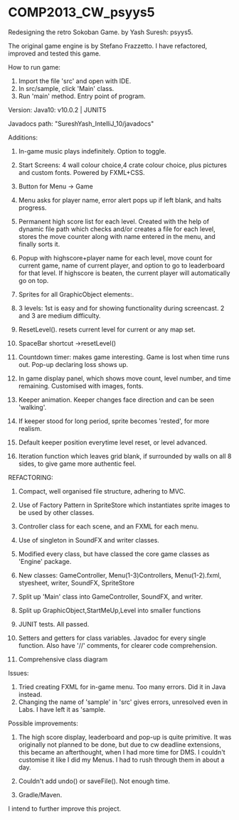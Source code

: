# COMP2013_CW_psyys5

Redesigning the retro Sokoban Game.
by Yash Suresh: psyys5.

The original game engine is by Stefano Frazzetto. I have refactored, improved and tested this game.

How to run game:
1) Import the file 'src' and open with IDE.
2) In src/sample, click 'Main' class.
3) Run 'main' method. Entry point of program.

Version: Java10: v10.0.2 | JUNIT5

Javadocs path: "SureshYash_IntelliJ_10/javadocs"

Additions:
1) In-game music plays indefinitely. Option to toggle.
2) Start Screens: 4 wall colour choice,4 crate colour choice, plus pictures and custom fonts. Powered by FXML+CSS.
  
   
3) Button for Menu -> Game
4) Menu asks for player name, error alert pops up if left blank, and halts progress.
5) Permanent high score list for each level. Created with the help of dynamic file path which checks and/or creates a file for each level, stores the move counter along with name entered in the menu, and finally sorts it.
6) Popup with highscore+player name for each level, move count for current game, name of current player, and option to go to leaderboard for that level. If highscore is beaten, the current player will automatically go on top.
   
   


8) Sprites for all GraphicObject elements:.
9) 3 levels: 1st is easy and for showing functionality during screencast. 2 and 3 are medium difficulty.
10) ResetLevel(). resets current level for current or any map set.
11) SpaceBar shortcut ->resetLevel()
12) Countdown timer: makes game interesting. Game is lost when time runs out. Pop-up declaring loss shows up.
12) In game display panel, which shows move count, level number, and time remaining. Customised with images, fonts.
   
13) Keeper animation. Keeper changes face direction and can be seen 'walking'.
14) If keeper stood for long period, sprite becomes 'rested', for more realism.
15) Default keeper position everytime level reset, or level advanced.
16) Iteration function which leaves grid blank, if surrounded by walls on all 8 sides, to give game more authentic feel.

REFACTORING:
1) Compact, well organised file structure, adhering to MVC.
   

2) Use of Factory Pattern in SpriteStore which instantiates sprite images to be used by other classes.
3) Controller class for each scene, and an FXML for each menu.
   
3) Use of singleton in SoundFX and writer classes.
4) Modified every class, but have classed the core game classes as 'Engine' package.
5) New classes: GameController, Menu(1-3)Controllers, Menu(1-2).fxml, styesheet, writer, SoundFX, SpriteStore
6) Split up 'Main' class into GameController, SoundFX, and writer.
7) Split up GraphicObject,StartMeUp,Level into smaller functions
8) JUNIT tests. All passed.
9) Setters and getters for class variables. Javadoc for every single function. Also have '//' comments, for clearer code comprehension.
10) Comprehensive class diagram

Issues:
1) Tried creating FXML for in-game menu. Too many errors. Did it in Java instead.
2) Changing the name of 'sample' in 'src' gives errors, unresolved even in  Labs. I have left it as 'sample.

Possible improvements:

1) The high score display, leaderboard and pop-up is quite primitive. It was originally not planned to be done, but due to cw deadline extensions, this became an afterthought, when I had more time for DMS. I couldn't customise it like I did my Menus. I had to rush through them in about a day.

2) Couldn't add undo() or saveFile(). Not enough time.

3) Gradle/Maven.

I intend to further improve this project.










